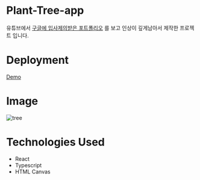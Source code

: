 # Plant-Tree-app
유튜브에서 [구글에 입사제의받은 포트폴리오](https://www.youtube.com/watch?v=cpEeqACsF_Q&ab_channel=InteractiveDeveloper) 를 보고 인상이 깊게남아서 제작한 프로젝트 입니다.
<br>
# Deployment
[Demo](https://honey-bi.github.io/test/tree)

# Image
![tree](https://github.com/Honey-Bi/plant-tree-app/assets/42339991/4f0a9a80-4384-4389-9ca5-f51d95cddb0c)

# Technologies Used
- React
- Typescript
- HTML Canvas
 
